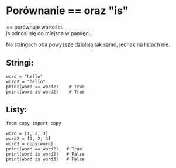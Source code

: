 # Porównanie == oraz "is"  
== porównuje wartości.  
is odnosi się do miejsca w pamięci.  
  
Na stringach oba powyższe działają tak samo, jednak na listach nie.  
  
## Stringi:
```
word = "hello"
word2 = "hello"
print(word == word2)    # True
print(word is word2)    # True
```

## Listy:
```
from copy import copy

word = [1, 2, 3]
word2 = [1, 2, 3]
word3 = copy(word)
print(word == word2)   # True
print(word is word2)   # False
print(word is word3)   # False
```
